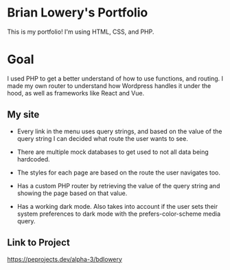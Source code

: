 # Brian Lowery's Portfolio

This is my portfolio! I'm using HTML, CSS, and PHP.

# Goal

I used PHP to get a better understand of how to use functions, and routing. I made my own router to understand how Wordpress handles it under the hood, as well as frameworks like React and Vue.

## My site

- Every link in the menu uses query strings, and based on the value of the query string I can decided what route the user wants to see.

- There are multiple mock databases to get used to not all data being hardcoded.

- The styles for each page are based on the route the user navigates too.

- Has a custom PHP router by retrieving the value of the query string and showing the page based on that value.

- Has a working dark mode. Also takes into account if the user sets their system preferences to dark mode with the prefers-color-scheme media query.

## Link to Project

https://peprojects.dev/alpha-3/bdlowery
